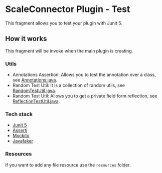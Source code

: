# ScaleConnector Plugin - Test

This fragment allows you to test your plugin with Junit 5.

## How it works

This fragment will be invoke when the main plugin is creating.

### Utils

- Annotations Assertion: Allows you to test the annotation over a class, see [Annotations.java](src/com/ingeint/test/assertion/Annotations.java).
- Random Test Util: It is a collection of random utils, see [RandomTestUtil.java](src/com/ingeint/test/util/RandomTestUtil.java).
- Random Test Util: Allows you to get a private field form reflection, see [ReflectionTestUtil.java](src/com/ingeint/test/util/ReflectionTestUtil.java).

### Tech stack

- [Junit 5](https://junit.org/junit5/)
- [Assertj](https://joel-costigliola.github.io/assertj/)
- [Mockito](https://site.mockito.org/)
- [Javafaker](https://github.com/DiUS/java-faker)

### Resources

If you want to add any file resource use the `resources` folder.